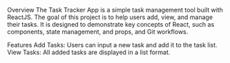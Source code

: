 Overview
The Task Tracker App is a simple task management tool built with ReactJS. The goal of this project is to help users add, view, and manage their tasks. It is designed to demonstrate key concepts of React, such as components, state management, and props, and Git workflows.

Features
Add Tasks: Users can input a new task and add it to the task list.
View Tasks: All added tasks are displayed in a list format.

